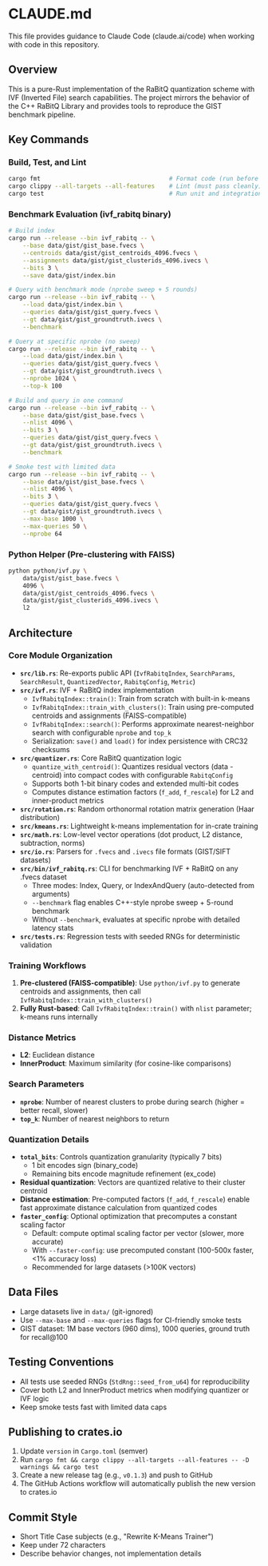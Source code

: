# CLAUDE.md

This file provides guidance to Claude Code (claude.ai/code) when working with code in this repository.

## Overview
This is a pure-Rust implementation of the RaBitQ quantization scheme with IVF (Inverted File) search capabilities. The project mirrors the behavior of the C++ RaBitQ Library and provides tools to reproduce the GIST benchmark pipeline.

## Key Commands

### Build, Test, and Lint
```bash
cargo fmt                                    # Format code (run before commits)
cargo clippy --all-targets --all-features    # Lint (must pass cleanly)
cargo test                                   # Run unit and integration tests
```

### Benchmark Evaluation (ivf_rabitq binary)
```bash
# Build index
cargo run --release --bin ivf_rabitq -- \
    --base data/gist/gist_base.fvecs \
    --centroids data/gist/gist_centroids_4096.fvecs \
    --assignments data/gist/gist_clusterids_4096.ivecs \
    --bits 3 \
    --save data/gist/index.bin

# Query with benchmark mode (nprobe sweep + 5 rounds)
cargo run --release --bin ivf_rabitq -- \
    --load data/gist/index.bin \
    --queries data/gist/gist_query.fvecs \
    --gt data/gist/gist_groundtruth.ivecs \
    --benchmark

# Query at specific nprobe (no sweep)
cargo run --release --bin ivf_rabitq -- \
    --load data/gist/index.bin \
    --queries data/gist/gist_query.fvecs \
    --gt data/gist/gist_groundtruth.ivecs \
    --nprobe 1024 \
    --top-k 100

# Build and query in one command
cargo run --release --bin ivf_rabitq -- \
    --base data/gist/gist_base.fvecs \
    --nlist 4096 \
    --bits 3 \
    --queries data/gist/gist_query.fvecs \
    --gt data/gist/gist_groundtruth.ivecs \
    --benchmark

# Smoke test with limited data
cargo run --release --bin ivf_rabitq -- \
    --base data/gist/gist_base.fvecs \
    --nlist 4096 \
    --bits 3 \
    --queries data/gist/gist_query.fvecs \
    --gt data/gist/gist_groundtruth.ivecs \
    --max-base 1000 \
    --max-queries 50 \
    --nprobe 64
```

### Python Helper (Pre-clustering with FAISS)
```bash
python python/ivf.py \
    data/gist/gist_base.fvecs \
    4096 \
    data/gist/gist_centroids_4096.fvecs \
    data/gist/gist_clusterids_4096.ivecs \
    l2
```

## Architecture

### Core Module Organization
- **`src/lib.rs`**: Re-exports public API (`IvfRabitqIndex`, `SearchParams`, `SearchResult`, `QuantizedVector`, `RabitqConfig`, `Metric`)
- **`src/ivf.rs`**: IVF + RaBitQ index implementation
  - `IvfRabitqIndex::train()`: Train from scratch with built-in k-means
  - `IvfRabitqIndex::train_with_clusters()`: Train using pre-computed centroids and assignments (FAISS-compatible)
  - `IvfRabitqIndex::search()`: Performs approximate nearest-neighbor search with configurable `nprobe` and `top_k`
  - Serialization: `save()` and `load()` for index persistence with CRC32 checksums
- **`src/quantizer.rs`**: Core RaBitQ quantization logic
  - `quantize_with_centroid()`: Quantizes residual vectors (data - centroid) into compact codes with configurable `RabitqConfig`
  - Supports both 1-bit binary codes and extended multi-bit codes
  - Computes distance estimation factors (`f_add`, `f_rescale`) for L2 and inner-product metrics
- **`src/rotation.rs`**: Random orthonormal rotation matrix generation (Haar distribution)
- **`src/kmeans.rs`**: Lightweight k-means implementation for in-crate training
- **`src/math.rs`**: Low-level vector operations (dot product, L2 distance, subtraction, norms)
- **`src/io.rs`**: Parsers for `.fvecs` and `.ivecs` file formats (GIST/SIFT datasets)
- **`src/bin/ivf_rabitq.rs`**: CLI for benchmarking IVF + RaBitQ on any .fvecs dataset
  - Three modes: Index, Query, or IndexAndQuery (auto-detected from arguments)
  - `--benchmark` flag enables C++-style nprobe sweep + 5-round benchmark
  - Without `--benchmark`, evaluates at specific nprobe with detailed latency stats
- **`src/tests.rs`**: Regression tests with seeded RNGs for deterministic validation

### Training Workflows
1. **Pre-clustered (FAISS-compatible)**: Use `python/ivf.py` to generate centroids and assignments, then call `IvfRabitqIndex::train_with_clusters()`
2. **Fully Rust-based**: Call `IvfRabitqIndex::train()` with `nlist` parameter; k-means runs internally

### Distance Metrics
- **L2**: Euclidean distance
- **InnerProduct**: Maximum similarity (for cosine-like comparisons)

### Search Parameters
- **`nprobe`**: Number of nearest clusters to probe during search (higher = better recall, slower)
- **`top_k`**: Number of nearest neighbors to return

### Quantization Details
- **`total_bits`**: Controls quantization granularity (typically 7 bits)
  - 1 bit encodes sign (binary_code)
  - Remaining bits encode magnitude refinement (ex_code)
- **Residual quantization**: Vectors are quantized relative to their cluster centroid
- **Distance estimation**: Pre-computed factors (`f_add`, `f_rescale`) enable fast approximate distance calculation from quantized codes
- **`faster_config`**: Optional optimization that precomputes a constant scaling factor
  - Default: compute optimal scaling factor per vector (slower, more accurate)
  - With `--faster-config`: use precomputed constant (100-500x faster, <1% accuracy loss)
  - Recommended for large datasets (>100K vectors)

## Data Files
- Large datasets live in `data/` (git-ignored)
- Use `--max-base` and `--max-queries` flags for CI-friendly smoke tests
- GIST dataset: 1M base vectors (960 dims), 1000 queries, ground truth for recall@100

## Testing Conventions
- All tests use seeded RNGs (`StdRng::seed_from_u64`) for reproducibility
- Cover both L2 and InnerProduct metrics when modifying quantizer or IVF logic
- Keep smoke tests fast with limited data caps

## Publishing to crates.io
1. Update `version` in `Cargo.toml` (semver)
2. Run `cargo fmt && cargo clippy --all-targets --all-features -- -D warnings && cargo test`
3. Create a new release tag (e.g., `v0.1.3`) and push to GitHub
4. The GitHub Actions workflow will automatically publish the new version to crates.io

## Commit Style
- Short Title Case subjects (e.g., "Rewrite K-Means Trainer")
- Keep under 72 characters
- Describe behavior changes, not implementation details